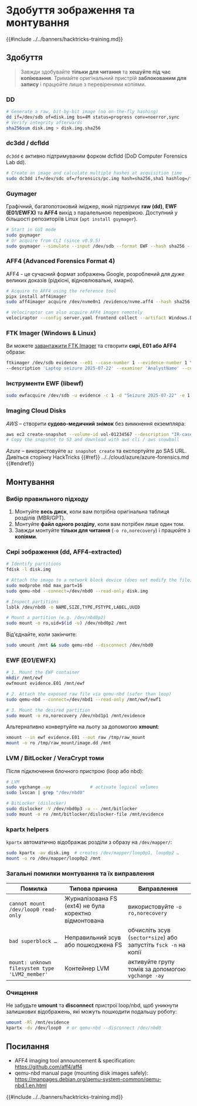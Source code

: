 # Здобуття зображення та монтування

{{#include ../../banners/hacktricks-training.md}}


## Здобуття

> Завжди здобувайте **тільки для читання** та **хешуйте під час копіювання**. Тримайте оригінальний пристрій **заблокованим для запису** і працюйте лише з перевіреними копіями.

### DD
```bash
# Generate a raw, bit-by-bit image (no on-the-fly hashing)
dd if=/dev/sdb of=disk.img bs=4M status=progress conv=noerror,sync
# Verify integrity afterwards
sha256sum disk.img > disk.img.sha256
```
### dc3dd / dcfldd

`dc3dd` є активно підтримуваним форком dcfldd (DoD Computer Forensics Lab dd).
```bash
# Create an image and calculate multiple hashes at acquisition time
sudo dc3dd if=/dev/sdc of=/forensics/pc.img hash=sha256,sha1 hashlog=/forensics/pc.hashes log=/forensics/pc.log bs=1M
```
### Guymager
Графічний, багатопотоковий іміджер, який підтримує **raw (dd)**, **EWF (E01/EWFX)** та **AFF4** вихід з паралельною перевіркою. Доступний у більшості репозиторіїв Linux (`apt install guymager`).
```bash
# Start in GUI mode
sudo guymager
# Or acquire from CLI (since v0.9.5)
sudo guymager --simulate --input /dev/sdb --format EWF --hash sha256 --output /evidence/drive.e01
```
### AFF4 (Advanced Forensics Format 4)

AFF4 - це сучасний формат зображень Google, розроблений для *дуже* великих доказів (рідкісні, відновлювальні, хмарні).
```bash
# Acquire to AFF4 using the reference tool
pipx install aff4imager
sudo aff4imager acquire /dev/nvme0n1 /evidence/nvme.aff4 --hash sha256

# Velociraptor can also acquire AFF4 images remotely
velociraptor --config server.yaml frontend collect --artifact Windows.Disk.Acquire --args device="\\.\\PhysicalDrive0" format=AFF4
```
### FTK Imager (Windows & Linux)

Ви можете [завантажити FTK Imager](https://accessdata.com/product-download) та створити **сирі, E01 або AFF4** образи:
```bash
ftkimager /dev/sdb evidence --e01 --case-number 1 --evidence-number 1 \
--description 'Laptop seizure 2025-07-22' --examiner 'AnalystName' --compress 6
```
### Інструменти EWF (libewf)
```bash
sudo ewfacquire /dev/sdb -u evidence -c 1 -d "Seizure 2025-07-22" -e 1 -X examiner --format encase6 --compression best
```
### Imaging Cloud Disks

*AWS* – створити **судово-медичний знімок** без вимкнення екземпляра:
```bash
aws ec2 create-snapshot --volume-id vol-01234567 --description "IR-case-1234 web-server 2025-07-22"
# Copy the snapshot to S3 and download with aws cli / aws snowball
```
*Azure* – використовуйте `az snapshot create` та експортуйте до SAS URL. Дивіться сторінку HackTricks {{#ref}}
../../cloud/azure/azure-forensics.md
{{#endref}}


## Монтування

### Вибір правильного підходу

1. Монтуйте **весь диск**, коли вам потрібна оригінальна таблиця розділів (MBR/GPT).
2. Монтуйте **файл одного розділу**, коли вам потрібен лише один том.
3. Завжди монтуйте **тільки для читання** (`-o ro,norecovery`) і працюйте з **копіями**.

### Сирі зображення (dd, AFF4-extracted)
```bash
# Identify partitions
fdisk -l disk.img

# Attach the image to a network block device (does not modify the file)
sudo modprobe nbd max_part=16
sudo qemu-nbd --connect=/dev/nbd0 --read-only disk.img

# Inspect partitions
lsblk /dev/nbd0 -o NAME,SIZE,TYPE,FSTYPE,LABEL,UUID

# Mount a partition (e.g. /dev/nbd0p2)
sudo mount -o ro,uid=$(id -u) /dev/nbd0p2 /mnt
```
Від'єднайте, коли закінчите:
```bash
sudo umount /mnt && sudo qemu-nbd --disconnect /dev/nbd0
```
### EWF (E01/EWFX)
```bash
# 1. Mount the EWF container
mkdir /mnt/ewf
ewfmount evidence.E01 /mnt/ewf

# 2. Attach the exposed raw file via qemu-nbd (safer than loop)
sudo qemu-nbd --connect=/dev/nbd1 --read-only /mnt/ewf/ewf1

# 3. Mount the desired partition
sudo mount -o ro,norecovery /dev/nbd1p1 /mnt/evidence
```
Альтернативно конвертуйте на льоту за допомогою **xmount**:
```bash
xmount --in ewf evidence.E01 --out raw /tmp/raw_mount
mount -o ro /tmp/raw_mount/image.dd /mnt
```
### LVM / BitLocker / VeraCrypt томи

Після підключення блочного пристрою (loop або nbd):
```bash
# LVM
sudo vgchange -ay               # activate logical volumes
sudo lvscan | grep "/dev/nbd0"

# BitLocker (dislocker)
sudo dislocker -V /dev/nbd0p3 -u -- /mnt/bitlocker
sudo mount -o ro /mnt/bitlocker/dislocker-file /mnt/evidence
```
### kpartx helpers

`kpartx` автоматично відображає розділи з образу на `/dev/mapper/`:
```bash
sudo kpartx -av disk.img  # creates /dev/mapper/loop0p1, loop0p2 …
mount -o ro /dev/mapper/loop0p2 /mnt
```
### Загальні помилки монтування та їх виправлення

| Помилка | Типова причина | Виправлення |
|-------|---------------|-----|
| `cannot mount /dev/loop0 read-only` | Журналізована FS (ext4) не була коректно відмонтована | використовуйте `-o ro,norecovery` |
| `bad superblock …` | Неправильний зсув або пошкоджена FS | обчисліть зсув (`sector*size`) або запустіть `fsck -n` на копії |
| `mount: unknown filesystem type 'LVM2_member'` | Контейнер LVM | активуйте групу томів за допомогою `vgchange -ay` |

### Очищення

Не забудьте **umount** та **disconnect** пристрої loop/nbd, щоб уникнути залишкових відображень, які можуть пошкодити подальшу роботу:
```bash
umount -Rl /mnt/evidence
kpartx -dv /dev/loop0  # or qemu-nbd --disconnect /dev/nbd0
```
## Посилання

- AFF4 imaging tool announcement & specification: https://github.com/aff4/aff4
- qemu-nbd manual page (mounting disk images safely): https://manpages.debian.org/qemu-system-common/qemu-nbd.1.en.html

{{#include ../../banners/hacktricks-training.md}}
